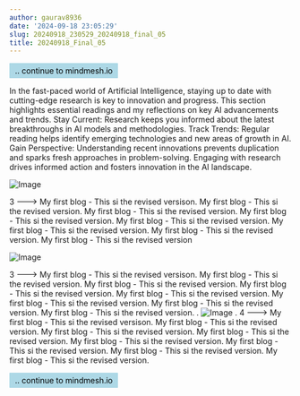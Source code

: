 ```yaml
---
author: gaurav8936
date: '2024-09-18 23:05:29'
slug: 20240918_230529_20240918_final_05
title: 20240918_Final_05
---
```


<a href="https://dev.mindmesh.io" style="display: inline-block; padding: 5px 10px; background-color: lightblue; color: black; text-align: center; text-decoration: none; border-radius: 1px;">.. continue to mindmesh.io</a>

In the fast-paced world of Artificial Intelligence, staying up to date with cutting-edge research is key to innovation and progress. This section highlights essential readings and my reflections on key AI advancements and trends.
Stay Current: Research keeps you informed about the latest breakthroughs in AI models and methodologies.
Track Trends: Regular reading helps identify emerging technologies and new areas of growth in AI.
Gain Perspective: Understanding recent innovations prevents duplication and sparks fresh approaches in problem-solving.
Engaging with research drives informed action and fosters innovation in the AI landscape.

![Image](../11.Images/20240917_01.png)

3 ---> My first blog - This si the revised versison. My first blog - This si the revised version. My first blog - This si the revised version. My first blog - This si the revised version. My first blog - This si the revised version. My first blog - This si the revised version. My first blog - This si the revised version. My first blog - This si the revised version

![Image](../11.Images/20240917_02.png)

3 ---> My first blog - This si the revised versison. My first blog - This si the revised version. My first blog - This si the revised version. My first blog - This si the revised version. My first blog - This si the revised version. My first blog - This si the revised version. My first blog - This si the revised version. My first blog - This si the revised version. 
.
![Image](../11.Images/20240917_04.png)
.
4 ---> My first blog - This si the revised versison. My first blog - This si the revised version. My first blog - This si the revised version. My first blog - This si the revised version. My first blog - This si the revised version. My first blog - This si the revised version. My first blog - This si the revised version. My first blog - This si the revised version.

<a href="https://dev.mindmesh.io" style="display: inline-block; padding: 5px 10px; background-color: lightblue; color: black; text-align: center; text-decoration: none; border-radius: 1px;">.. continue to mindmesh.io</a>
